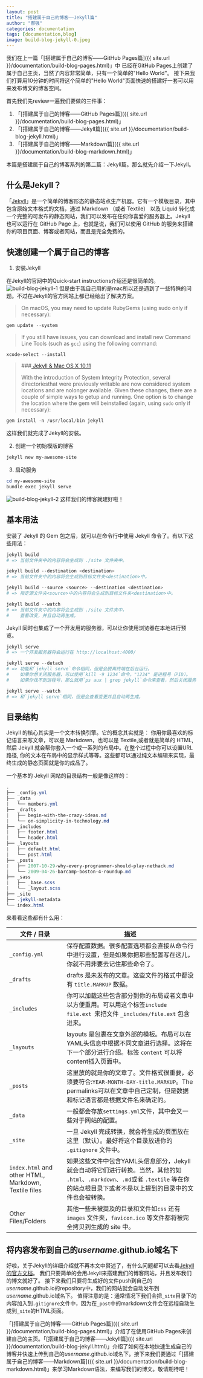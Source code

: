 ```yaml
---
layout: post
title: "搭建属于自己的博客——Jekyll篇"
author: "郝强"
categories: documentation
tags: [documentation,blog]
image: build-blog-jekyll-0.jpeg
---
```


我们在上一篇「[搭建属于自己的博客——GitHub Pages篇]({{ site.url }}/documentation/build-blog-pages.html)」中
已经在GitHub Pages上创建了属于自己主页，当然了内容非常简单，只有一个简单的"Hello World"。
接下来我们打算用10分钟的时间将这个简单的"Hello World"页面快速的搭建好一套可以用来发布博文的博客空间。

首先我们先review一遍我们要做的三件事：

1. 「[搭建属于自己的博客——GitHub Pages篇]({{ site.url }}/documentation/build-blog-pages.html)」
2. 「[搭建属于自己的博客——Jekyll篇]({{ site.url }}/documentation/build-blog-jekyll.html)」
3. 「[搭建属于自己的博客——Markdown篇]({{ site.url }}/documentation/build-blog-markdown.html)」

本篇是搭建属于自己的博客系列的第二篇：Jekyll篇。那么就先介绍一下Jekyll。

## 什么是Jekyll？
「[Jekyll](https://jekyllrb.com/)」是一个简单的博客形态的静态站点生产机器。它有一个模版目录，其中包含原始文本格式的文档，通过 Markdown （或者 Textile） 以及 Liquid 转化成一个完整的可发布的静态网站，我们可以发布在任何你喜爱的服务器上。Jekyll 也可以运行在 GitHub Page 上，也就是说，我们可以使用 GitHub 的服务来搭建你的项目页面、博客或者网站，而且是完全免费的。

## 快速创建一个属于自己的博客
1. 安装Jekyll

在Jekyll的官网中的Quick-start instructions介绍还是很简单的。![build-blog-jekyll-1](../assets/img/build-blog-jekyll-1.png)
但是由于我自己用的是mac所以还是遇到了一些特殊的问题。不过在Jekyll的官方网站上都已经给出了解决方案。

> On macOS, you may need to update RubyGems (using sudo only if necessary):
```powershell
gem update --system
```

> If you still have issues, you can download and install new Command Line
> Tools (such as `gcc`) using the following command:

```powershell
xcode-select --install
```

> ###[ Jekyll & Mac OS X 10.11](https://jekyllrb.com/docs/troubleshooting/#jekyll--mac-os-x-1011)
>
> With the introduction of System Integrity Protection, several directoriesthat were previously writable are now considered system locations and are nolonger available. Given these changes, there are a couple of simple ways to getup and running. One option is to change the location where the gem will beinstalled (again, using `sudo` only if necessary):

```powershell
gem install -n /usr/local/bin jekyll
```

这样我们就完成了Jekyll的安装。

2. 创建一个初始模版的博客

```powershell
jekyll new my-awesome-site
```

3. 启动服务

```powershell
cd my-awesome-site
bundle exec jekyll serve
```

![build-blog-jekyll-2](../assets/img/build-blog-jekyll-2.png)
这样我们的博客就建好啦！

## 基本用法

安装了 Jekyll 的 Gem 包之后，就可以在命令行中使用 Jekyll 命令了。有以下这些用法：

```powershell
jekyll build
# => 当前文件夹中的内容将会生成到 ./site 文件夹中。

jekyll build --destination <destination>
# => 当前文件夹中的内容将会生成到目标文件夹<destination>中。

jekyll build --source <source> --destination <destination>
# => 指定源文件夹<source>中的内容将会生成到目标文件夹<destination>中。

jekyll build --watch
# => 当前文件夹中的内容将会生成到 ./site 文件夹中，
#    查看改变，并且自动再生成。
```

Jekyll 同时也集成了一个开发用的服务器，可以让你使用浏览器在本地进行预览。

```powershell
jekyll serve
# => 一个开发服务器将会运行在 http://localhost:4000/

jekyll serve --detach
# => 功能和`jekyll serve`命令相同，但是会脱离终端在后台运行。
#    如果你想关闭服务器，可以使用`kill -9 1234`命令，"1234" 是进程号（PID）。
#    如果你找不到进程号，那么就用`ps aux | grep jekyll`命令来查看，然后关闭服务器。

jekyll serve --watch
# => 和`jekyll serve`相同，但是会查看变更并且自动再生成。
```

## 目录结构

Jekyll 的核心其实是一个文本转换引擎。它的概念其实就是： 你用你最喜欢的标记语言来写文章，可以是 Markdown，也可以是 Textile,或者就是简单的 HTML, 然后 Jekyll 就会帮你套入一个或一系列的布局中。在整个过程中你可以设置URL路径, 你的文本在布局中的显示样式等等。这些都可以通过纯文本编辑来实现，最终生成的静态页面就是你的成品了。

一个基本的 Jekyll 网站的目录结构一般是像这样的：

```powershell
.
├── _config.yml
├── _data
|   └── members.yml
├── _drafts
|   ├── begin-with-the-crazy-ideas.md
|   └── on-simplicity-in-technology.md
├── _includes
|   ├── footer.html
|   └── header.html
├── _layouts
|   ├── default.html
|   └── post.html
├── _posts
|   ├── 2007-10-29-why-every-programmer-should-play-nethack.md
|   └── 2009-04-26-barcamp-boston-4-roundup.md
├── _sass
|   ├── _base.scss
|   └── _layout.scss
├── _site
├── .jekyll-metadata
└── index.html
```

来看看这些都有什么用：

| 文件 / 目录                                  | 描述                                       |
| ---------------------------------------- | ---------------------------------------- |
| `_config.yml`                            | 保存配置数据。很多配置选项都会直接从命令行中进行设置，但是如果你把那些配置写在这儿，你就不用非要去记住那些命令了。 |
| `_drafts`                                | drafts 是未发布的文章。这些文件的格式中都没有 `title.MARKUP` 数据。 |
| `_includes`                              | 你可以加载这些包含部分到你的布局或者文章中以方便重用。可以用这个标签`include file.ext `来把文件 `_includes/file.ext` 包含进来。 |
| `_layouts`                               | layouts 是包裹在文章外部的模板。布局可以在YAML头信息中根据不同文章进行选择。这将在下一个部分进行介绍。标签  `content` 可以将content插入页面中。 |
| `_posts`                                 | 这里放的就是你的文章了。文件格式很重要，必须要符合:`YEAR-MONTH-DAY-title.MARKUP`。The permalinks可以在文章中自己定制，但是数据和标记语言都是根据文件名来确定的。 |
| `_data`                                  | 一般都会存放`settings.yml`文件，其中会又一些对于网站的配置。    |
| `_site`                                  | 一旦 Jekyll 完成转换，就会将生成的页面放在这里（默认）。最好将这个目录放进你的 `.gitignore` 文件中。 |
| `index.html` and other HTML, Markdown, Textile files | 如果这些文件中包含YAML头信息部分，Jekyll 就会自动将它们进行转换。当然，其他的如 `.html`、`.markdown`、`.md`或者 `.textile` 等在你的站点根目录下或者不是以上提到的目录中的文件也会被转换。 |
| Other Files/Folders                      | 其他一些未被提及的目录和文件如`css` 还有 `images` 文件夹，`favicon.ico` 等文件都将被完全拷贝到生成的 site 中。 |



## 将内容发布到自己的*username*.github.io域名下

好啦，关于Jekyll的详细介绍就不再本文中赘述了，有什么问题都可以去看[Jekyll的官方文档](https://jekyllrb.com/docs/home/)。
我们只要简单的会用Jekyll来搭建我们的博客网站，并且发布我们的博文就好了。
接下来我们只要将生成好的文件push到自己的*username*.github.io的repository中，我们的网站就会自动发布到*username*.github.io域名下。
值得注意的是：通常情况下我们会把`_site`目录下的内容加入到`.gitignore`文件中，因为在`_post`中的markdown文件会在远程自动生成到`_site`的HTML页面。

「[搭建属于自己的博客——GitHub Pages篇]({{ site.url }}/documentation/build-blog-pages.html)」介绍了在使用GitHub Pages来创建自己的主页。「[搭建属于自己的博客——Jekyll篇]({{ site.url }}/documentation/build-blog-jekyll.html)」介绍了如何在本地快速生成自己的博客并快速上传到自己的*username*.github.io域名下。接下来我们要通过「[搭建属于自己的博客——Markdown篇]({{ site.url }}/documentation/build-blog-markdown.html)」来学习Markdown语法，来编写我们的博文。敬请期待吧！

